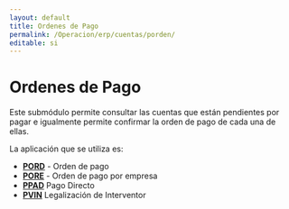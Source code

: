 ```yaml
---
layout: default
title: Ordenes de Pago
permalink: /Operacion/erp/cuentas/porden/
editable: si
---
```


# Ordenes de Pago  

Este submódulo permite consultar las cuentas que están pendientes por pagar e igualmente permite confirmar la orden de pago de cada una de ellas.  

La aplicación que se utiliza es:  

* [**PORD**](http://docs.oasiscom.com/Operacion/erp/cuentas/porden/pord)  - Orden de pago  
* [**PORE**](http://docs.oasiscom.com/Operacion/erp/cuentas/porden/pore) - Orden de pago por empresa  
* [**PPAD**](http://docs.oasiscom.com/Operacion/erp/cuentas/porden/ppad) Pago Directo  
* [**PVIN**](http://docs.oasiscom.com/Operacion/erp/cuentas/porden/pvin) Legalización de Interventor   